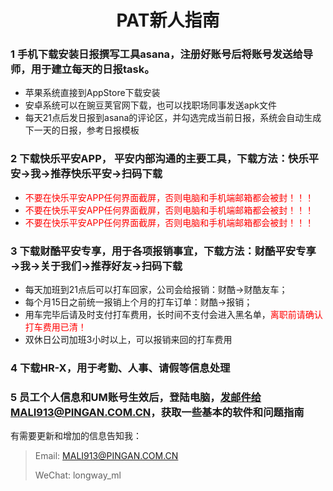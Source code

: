 <h1 style="text-align:center">PAT新人指南 </h1>

### 1  手机下载安装日报撰写工具asana，注册好账号后将账号发送给导师，用于建立每天的日报task。

- 苹果系统直接到AppStore下载安装
- 安卓系统可以在豌豆荚官网下载，也可以找职场同事发送apk文件
- 每天21点后发日报到asana的评论区，并勾选完成当前日报，系统会自动生成下一天的日报，参考日报模板

### 2 下载快乐平安APP， 平安内部沟通的主要工具，下载方法：快乐平安&rarr;我&rarr;推荐快乐平安&rarr;扫码下载

- <font color="red" >不要在快乐平安APP任何界面截屏，否则电脑和手机端邮箱都会被封！！！</font>
- <font color="red" >不要在快乐平安APP任何界面截屏，否则电脑和手机端邮箱都会被封！！！</font>
- <font color="red" >不要在快乐平安APP任何界面截屏，否则电脑和手机端邮箱都会被封！！！</font>

### 3 下载财酷平安专享，用于各项报销事宜，下载方法：财酷平安专享&rarr;我&rarr;关于我们&rarr;推荐好友&rarr;扫码下载

- 每天加班到21点后可以打车回家，公司会给报销：财酷&rarr;财酷友车；
- 每个月15日之前统一报销上个月的打车订单：财酷&rarr;报销；
- 用车完毕后请及时支付打车费用，长时间不支付会进入黑名单，<font color="red" >离职前请确认打车费用已清！</font>
- 双休日公司加班3小时以上，可以报销来回的打车费用

### 4 下载HR-X，用于考勤、人事、请假等信息处理

### 5  员工个人信息和UM账号生效后，登陆电脑，发邮件给MALI913@PINGAN.COM.CN，获取一些基本的软件和问题指南



有需要更新和增加的信息告知我：

> Email: MALI913@PINGAN.COM.CN
>
> WeChat: longway_ml
